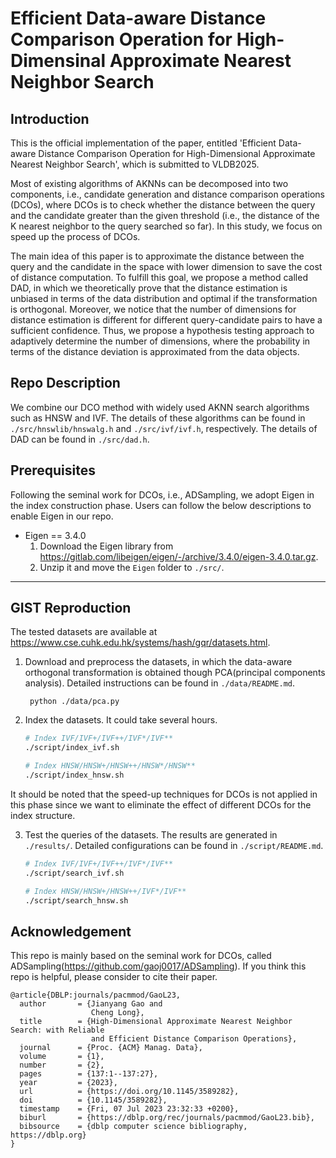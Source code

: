 # Efficient Data-aware Distance Comparison Operation for High-Dimensinal Approximate Nearest Neighbor Search

## Introduction
This is the official implementation of the paper, entitled 'Efficient Data-aware Distance Comparison Operation for High-Dimensional Approximate Nearest Neighbor Search', which is submitted to VLDB2025.

Most of existing algorithms of AKNNs can be decomposed into two components, i.e., candidate generation and distance comparison operations (DCOs), where DCOs is to check whether the distance between the query and the candidate greater than the given threshold (i.e., the distance of the K nearest neighbor to the query searched so far). In this study, we focus on speed up the process of DCOs.

The main idea of this paper is to approximate the distance between the query and the candidate in the space with lower dimension to save the cost of distance computation. To fulfill this goal, we propose a method called DAD, in which we theoretically prove that the distance estimation is unbiased in terms of the data distribution and optimal if the transformation is orthogonal. Moreover, we notice that the number of dimensions for distance estimation is different for different query-candidate pairs to have a sufficient confidence. Thus, we propose a hypothesis testing approach to adaptively determine the number of dimensions, where the probability in terms of the distance deviation is approximated from the data objects.

<!-- We note that we have included detailed comments of our core algorithms in 
* `./src/adsampling.h`
* `./src/hnswlib/hnswalg.h`
* `./src/ivf/ivf.h` -->

## Repo Description
We combine our DCO method with widely used AKNN search algorithms such as HNSW and IVF. The details of these algorithms can be found in `./src/hnswlib/hnswalg.h` and `./src/ivf/ivf.h`, respectively. The details of DAD can be found in `./src/dad.h`.

## Prerequisites

Following the seminal work for DCOs, i.e., ADSampling, we adopt Eigen in the index construction phase. Users can follow the below descriptions to enable Eigen in our repo.

* Eigen == 3.4.0
    1. Download the Eigen library from https://gitlab.com/libeigen/eigen/-/archive/3.4.0/eigen-3.4.0.tar.gz.
    2. Unzip it and move the `Eigen` folder to `./src/`.

---
## GIST Reproduction

The tested datasets are available at https://www.cse.cuhk.edu.hk/systems/hash/gqr/datasets.html. 

1. Download and preprocess the datasets, in which the data-aware orthogonal transformation is obtained though PCA(principal components analysis). Detailed instructions can be found in `./data/README.md`.
   ```
    python ./data/pca.py
    ```

2. Index the datasets. It could take several hours. 
    ```sh
    # Index IVF/IVF+/IVF++/IVF*/IVF**
    ./script/index_ivf.sh

    # Index HNSW/HNSW+/HNSW++/HNSW*/HNSW**
    ./script/index_hnsw.sh
    ```
It should be noted that the speed-up techniques for DCOs is not applied in this phase since we want to eliminate the effect of different DCOs for the index structure. 

3. Test the queries of the datasets. The results are generated in `./results/`. Detailed configurations can be found in `./script/README.md`.
    ```sh
    # Index IVF/IVF+/IVF++/IVF*/IVF**
    ./script/search_ivf.sh

    # Index HNSW/HNSW+/HNSW++/IVF*/IVF**
    ./script/search_hnsw.sh
    ```

## Acknowledgement

This repo is mainly based on the seminal work for DCOs, called ADSampling(https://github.com/gaoj0017/ADSampling). If you think this repo is helpful, please consider to cite their paper.

```
@article{DBLP:journals/pacmmod/GaoL23,
  author       = {Jianyang Gao and
                  Cheng Long},
  title        = {High-Dimensional Approximate Nearest Neighbor Search: with Reliable
                  and Efficient Distance Comparison Operations},
  journal      = {Proc. {ACM} Manag. Data},
  volume       = {1},
  number       = {2},
  pages        = {137:1--137:27},
  year         = {2023},
  url          = {https://doi.org/10.1145/3589282},
  doi          = {10.1145/3589282},
  timestamp    = {Fri, 07 Jul 2023 23:32:33 +0200},
  biburl       = {https://dblp.org/rec/journals/pacmmod/GaoL23.bib},
  bibsource    = {dblp computer science bibliography, https://dblp.org}
}
```
